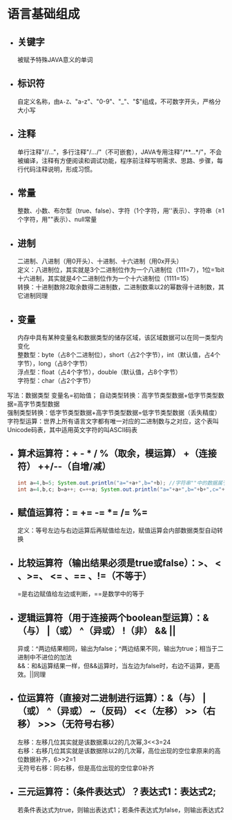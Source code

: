 # 语言基础组成
* ## 关键字 ##  
  被赋予特殊JAVA意义的单词

* ## 标识符 ##  
  自定义名称，由`A-Z`、"a-z"、"0-9"、"_"、"$"组成，不可数字开头，严格分大小写

* ## 注释 ##  
    单行注释"//…"，多行注释"/*…*/"（不可嵌套），JAVA专用注释"/**…*/"，不会被编译，注释有方便阅读和调试功能，程序前注释写明需求、思路、步骤，每行代码注释说明，形成习惯。

* ## 常量 ##  
  整数、小数、布尔型（true、false）、字符（1个字符，用''表示）、字符串（≥1个字符，用""表示）、null常量

* ## 进制 ##  
  二进制、八进制（用0开头）、十进制、十六进制（用0x开头）  
  定义：八进制位，其实就是3个二进制位作为一个八进制位（111=7），1位=1bit  
  十六进制，其实就是4个二进制位作为一个十六进制位（1111=15）  
  转换：十进制数除2取余数得二进制数，二进制数乘以2的幂数得十进制数，其它进制同理  

* ## 变量 ##  
  内存中具有某种变量名和数据类型的储存区域，该区域数据可以在同一类型内变化  
  整数型：byte（占8个二进制位），short（占2个字节），int（默认值，占4个字节），long（占8个字节）  
  浮点型：float（占4个字节），double（默认值，占8个字节）  
  字符型：char（占2个字节）  

写法：数据类型 变量名=初始值；
自动类型转换：高字节类型数据+低字节类型数据=高字节类型数据  
强制类型转换：低字节类型数据+高字节类型数据=低字节类型数据（丢失精度）  
字符型运算：世界上所有语言文字都有唯一对应的二进制数与之对应，这个表叫Unicode码表，其中适用英文字符的叫ASCII码表  

* ## 算术运算符：+  -  *  /  %（取余，模运算） +（连接符） ++/--（自增/减） ##  
  ```Java
  int a=4,b=5; System.out.println("a="+a+",b="+b); //字符串""中的数据属于常量，照抄，输出"a=4,b=5"  
  int a=4,b,c; b=a++; c=++a; System.out.println("a="+a+",b="+b+",c="+c); //输出a=6,b=4,c=6，代码顺序执行，a++先将自身4赋给b，再自增为5，第三句++a先自增为6后，再将6赋值给c。
  ```

* ## 赋值运算符：=  +=  -=  *=  /=  %= ##  
  定义：等号左边与右边运算后再赋值给左边，赋值运算会内部数据类型自动转换

* ## 比较运算符（输出结果必须是true或false）：>、 < 、>=、 <= 、== 、!=（不等于） ##  
  =是右边赋值给左边或判断，==是数学中的等于

* ## 逻辑运算符（用于连接两个boolean型运算）：&（与）  |（或）  ^（异或）  !（非）  &&   ||    ##   
  异或：^两边结果相同，输出为false；^两边结果不同，输出为true；相当于二进制中不进位的加法  
  &&：和&运算结果一样，但&&运算时，当左边为false时，右边不运算，更高效。||同理  
 
* ## 位运算符（直接对二进制进行运算）：&（与）  |（或）  ^（异或） ~（反码） <<（左移） >>（右移） >>>（无符号右移） ##  
  左移：左移几位其实就是该数据乘以2的几次幂,3<<3=24  
  右移：右移几位其实就是该数据除以2的几次幂，高位出现的空位拿原来的高位数据补齐，6>>2=1  
  无符号右移：同右移，但是高位出现的空位拿0补齐  

* ## 三元运算符：（条件表达式）？表达式1：表达式2;  ##  
  若条件表达式为true，则输出表达式1；若条件表达式为false，则输出表达式2  

